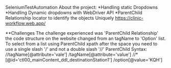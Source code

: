 SeleniumTestAutomation
About the project:
*Handling static Dropdowns
*Handling Dynamic dropdowns with WebDriver API
*ParentChild Relationship locator to identify the objects Uniquely
https://clinic-workflow.web.app/

**Challenges
The challenge experienced was 'ParentChild Relationship' the code structure on the website changed from an <a/> tagName to 'Option' list.
To select from a list using ParentChild xpath after the space you need to use a single slash '/' and not a double slash '//'
ParentChild Syntax: 
//tagName[@attribute='vale'] /tagName[@attribute='value']
//*[@id='ctl00_mainContent_ddl_destinationStation1'] /option[@value='KQH']